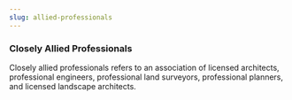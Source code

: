 ```yaml
---
slug: allied-professionals
---
```

### Closely Allied Professionals

Closely allied professionals refers to an association of licensed architects, professional engineers, professional land surveyors, professional planners, and licensed landscape architects.